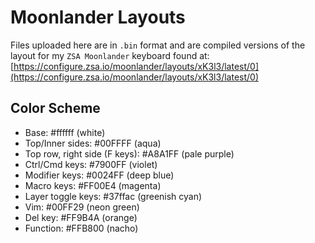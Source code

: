 # Moonlander Layouts

Files uploaded here are in `.bin` format and are compiled versions of the layout for my `ZSA Moonlander` keyboard found at:
[https://configure.zsa.io/moonlander/layouts/xK3l3/latest/0](https://configure.zsa.io/moonlander/layouts/xK3l3/latest/0)

## Color Scheme

* Base: #ffffff (white)
* Top/Inner sides: #00FFFF (aqua)
* Top row, right side (F keys): #A8A1FF (pale purple)
* Ctrl/Cmd keys: #7900FF (violet)
* Modifier keys: #0024FF (deep blue)
* Macro keys: #FF00E4 (magenta)
* Layer toggle keys: #37ffac (greenish cyan)
* Vim: #00FF29 (neon green)
* Del key: #FF9B4A (orange)
* Function: #FFB800 (nacho)

